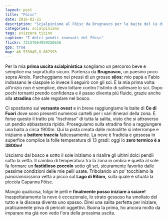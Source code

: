 ```yaml
---
layout: post
title: "Föisc"
date: 2016-02-21
description: "Scialpinismo al Föisc da Brugnasco per le baite del Ce di Fuori"
categories: scialpinismo
tags: svizzera ticino  
caption: "I dolci pendii innevati del Föisc"
flickr: 72157664959256616
gps: true
map: 46.533045,8.667993
---
```


Per la mia **prima uscita scialpinistica** scegliamo un percorso beve e semplice ma soprattutto sicuro. Partenza da **Brugnasco,** un paesino poco sopra Airolo. Parcheggiamo nei pressi di un grosso **silos:** mio papà e Fabio indossano le ciaspole io invece li seguirò con gli sci. È la mia prima volta: all'inizio non è semplice, devo lottare contro l'istinto di sollevare lo sci. Dopo pochi tornanti prendo confidenza e il passo diventa più fluido, grazie anche alla **stradina** che sale regolare nel bosco.

Ci spostiamo sul **versante ovest** e in breve raggiungiamo le baite di **Ce di Fuori** dove sono presenti numerosi cartelli per i vari itinerari della zona. È forse questo il tratto più “rischioso” di tutta la salita, visto che si attraverso un pendio abbastanza ripido. Proseguiamo sulla stradina fino a raggiungere una baita a circa 1900m. Qui la pista creata dalle motoslitte si interrompe e iniziamo a **battere traccia** faticosamente. La neve è fradicia e gessosa in superfice complice la folle temperatura di 13 gradi: oggi lo **zero termico è a 3800m!**

Usciamo dal bosco e sotto il sole iniziamo a risalire gli ultimi dolci pendii sotto la vetta. Il cambio di temperatura tra la zona in ombra e quella al sole fa formare un **fastidioso zoccolo** sotto gli sci, sicuramente favorito dalle pessime condizioni delle mie pelli usate. Tribolando un po' tocchiamo la panoramicissima vetta a picco sul **Lago di Ritóm,** sulla quale è situata la piccola Capanna Föisc.

Mangio qualcosa, tolgo le pelli e **finalmente posso iniziare a sciare!** Inaspettatamente la neve è eccezionale, lo strato gessoso ha smollato del tutto e la discesa diventa uno spasso. Direi una salita perfetta per iniziare, praticamente priva di pericoli oggettivi. Buona la prima, ho ancora molto da imparare ma già non vedo l'ora della prossima uscita.
